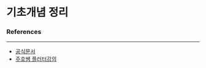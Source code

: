 # 기초개념 정리

### References
---
- [공식문서](https://flutter-ko.dev/docs)
- [주호쌤 플러터강의](https://easyupclass.e-itwill.com/course/course_view.jsp?id=28&rtype=0&ch=course#cview3)




